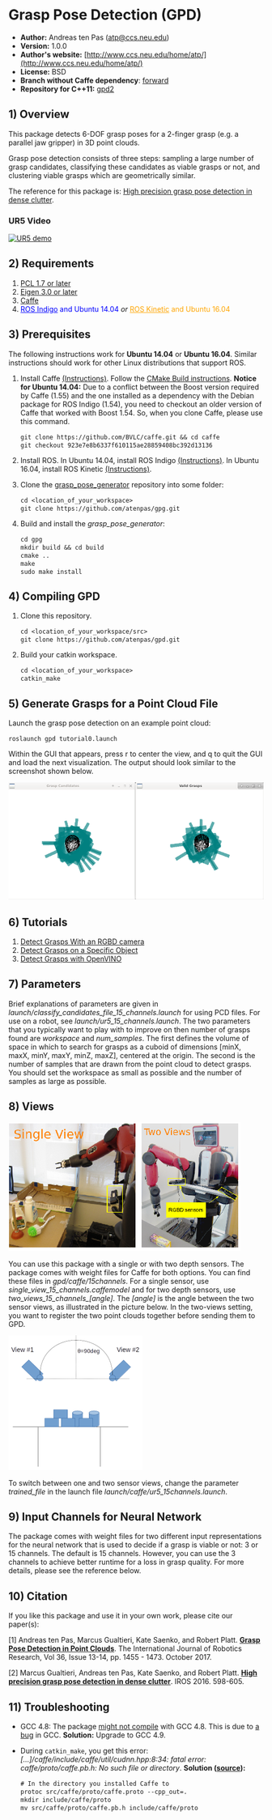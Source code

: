 # Grasp Pose Detection (GPD)

* **Author:** Andreas ten Pas (atp@ccs.neu.edu)
* **Version:** 1.0.0
* **Author's website:** [http://www.ccs.neu.edu/home/atp/](http://www.ccs.neu.edu/home/atp/)
* **License:** BSD
* **Branch without Caffe dependency**: [forward](https://github.com/atenpas/gpd/tree/forward)
* **Repository for C++11:** [gpd2](https://github.com/atenpas/gpd2)


## 1) Overview

This package detects 6-DOF grasp poses for a 2-finger grasp (e.g. a parallel jaw gripper) in 3D point clouds.

<!-- <img src="readme/examples.png" alt="" style="width: 400px;"/> -->

Grasp pose detection consists of three steps: sampling a large number of grasp candidates, classifying these candidates 
as viable grasps or not, and clustering viable grasps which are geometrically similar.

The reference for this package is: [High precision grasp pose detection in dense clutter](http://arxiv.org/abs/1603.01564).


### UR5 Video

<a href="http://www.youtube.com/watch?feature=player_embedded&v=kfe5bNt35ZI
" target="_blank"><img src="http://img.youtube.com/vi/y7z-Yn1PQNI/0.jpg" 
alt="UR5 demo" width="640" height="480" border="0" /></a>


## 2) Requirements

1. [PCL 1.7 or later](http://pointclouds.org/)
2. [Eigen 3.0 or later](https://eigen.tuxfamily.org)
3. [Caffe](http://caffe.berkeleyvision.org/)
4. <a href="http://wiki.ros.org/indigo" style="color:blue">ROS Indigo</a> <span style="color:blue">and Ubuntu 
14.04</span> *or* <a href="http://wiki.ros.org/kinetic" style="color:orange">ROS Kinetic</a> 
<span style="color:orange">and Ubuntu 16.04</span>


## 3) Prerequisites

The following instructions work for **Ubuntu 14.04** or **Ubuntu 16.04**. Similar instructions should work for other 
Linux distributions that support ROS.

 1. Install Caffe [(Instructions)](http://caffe.berkeleyvision.org/installation.html). Follow the 
[CMake Build instructions](http://caffe.berkeleyvision.org/installation.html#cmake-build). **Notice for Ubuntu 14.04:** 
Due to a conflict between the Boost version required by Caffe (1.55) and the one installed as a dependency with the 
Debian package for ROS Indigo (1.54), you need to checkout an older version of Caffe that worked with Boost 1.54. So, 
when you clone Caffe, please use this command.
   
    ```
    git clone https://github.com/BVLC/caffe.git && cd caffe
    git checkout 923e7e8b6337f610115ae28859408bc392d13136
    ```

2. Install ROS. In Ubuntu 14.04, install ROS Indigo [(Instructions)](http://wiki.ros.org/indigo/Installation/Ubuntu). 
In Ubuntu 16.04, install ROS Kinetic [(Instructions)](http://wiki.ros.org/kinetic/Installation/Ubuntu).


3. Clone the [grasp_pose_generator](https://github.com/atenpas/gpg) repository into some folder:

   ```
   cd <location_of_your_workspace>
   git clone https://github.com/atenpas/gpg.git
   ```

4. Build and install the *grasp_pose_generator*: 

   ```
   cd gpg
   mkdir build && cd build
   cmake ..
   make
   sudo make install
   ```


## 4) Compiling GPD

1. Clone this repository.
   
   ```
   cd <location_of_your_workspace/src>
   git clone https://github.com/atenpas/gpd.git
   ```

2. Build your catkin workspace.

   ```
   cd <location_of_your_workspace>
   catkin_make
   ```


## 5) Generate Grasps for a Point Cloud File

Launch the grasp pose detection on an example point cloud:
   
   ```
   roslaunch gpd tutorial0.launch
   ```
Within the GUI that appears, press r to center the view, and q to quit the GUI and load the next visualization.
The output should look similar to the screenshot shown below.

![rviz screenshot](readme/file.png "Grasps visualized in PCL")


## 6) Tutorials

1. [Detect Grasps With an RGBD camera](tutorials/tutorial_1_grasps_camera.md)
2. [Detect Grasps on a Specific Object](tutorials/tutorial_2_grasp_select.md)
3. [Detect Grasps with OpenVINO](tutorials/tutorial_openvino.md)


## 7) Parameters

Brief explanations of parameters are given in *launch/classify_candidates_file_15_channels.launch* for using PCD files. 
For use on a robot, see *launch/ur5_15_channels.launch*. The two parameters that you typically want to play with to 
improve on then number of grasps found are *workspace* and *num_samples*. The first defines the volume of space in which 
to search for grasps as a cuboid of dimensions [minX, maxX, minY, maxY, minZ, maxZ], centered at the origin. The second 
is the number of samples that are drawn from the point cloud to detect grasps. You should set the workspace as small as 
possible and the number of samples as large as possible. 


## 8) Views

![rviz screenshot](readme/views.png "Single View and Two Views")

You can use this package with a single or with two depth sensors. The package comes with weight files for Caffe 
for both options. You can find these files in *gpd/caffe/15channels*. For a single sensor, use 
*single_view_15_channels.caffemodel* and for two depth sensors, use *two_views_15_channels_[angle]*. The *[angle]* is 
the angle between the two sensor views, as illustrated in the picture below. In the two-views setting, you want to 
register the two point clouds together before sending them to GPD.

![rviz screenshot](readme/view_angle.png "Angle Between Sensor Views")

To switch between one and two sensor views, change the parameter *trained_file* in the launch file 
*launch/caffe/ur5_15channels.launch*.


## 9) Input Channels for Neural Network

The package comes with weight files for two different input representations for the neural network that is used to 
decide if a grasp is viable or not: 3 or 15 channels. The default is 15 channels. However, you can use the 3 channels 
to achieve better runtime for a loss in grasp quality. For more details, please see the reference below.


## 10) Citation

If you like this package and use it in your own work, please cite our paper(s):

[1] Andreas ten Pas, Marcus Gualtieri, Kate Saenko, and Robert Platt. [**Grasp Pose Detection in Point 
Clouds**](http://arxiv.org/abs/1706.09911). The International Journal of Robotics Research, Vol 36, Issue 13-14, 
pp. 1455 - 1473. October 2017.

[2] Marcus Gualtieri, Andreas ten Pas, Kate Saenko, and Robert Platt. [**High precision grasp pose detection in dense 
clutter**](http://arxiv.org/abs/1603.01564). IROS 2016. 598-605.


## 11) Troubleshooting

* GCC 4.8: The package [might not compile](https://github.com/atenpas/gpd/issues/14#issuecomment-324789077) with 
GCC 4.8. This is due to [a bug](https://gcc.gnu.org/bugzilla/show_bug.cgi?id=58251) in GCC. **Solution:** Upgrade to 
GCC 4.9. 

* During `catkin_make`, you get this error: *[...]/caffe/include/caffe/util/cudnn.hpp:8:34: fatal error: caffe/proto/caffe.pb.h: No such file or directory*. **Solution ([source](https://github.com/muupan/dqn-in-the-caffe/issues/3)):**
    ```
    # In the directory you installed Caffe to
    protoc src/caffe/proto/caffe.proto --cpp_out=.
    mkdir include/caffe/proto
    mv src/caffe/proto/caffe.pb.h include/caffe/proto
    ```
